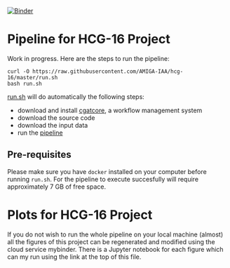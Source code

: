 [![Binder](https://mybinder.org/badge_logo.svg)](https://mybinder.org/v2/gh/AMIGA-IAA/hcg-16/master)

# Pipeline for HCG-16 Project

Work in progress. Here are the steps to run the pipeline:
```
curl -O https://raw.githubusercontent.com/AMIGA-IAA/hcg-16/master/run.sh
bash run.sh
```
[run.sh](https://github.com/AMIGA-IAA/hcg-16/blob/master/run.sh) will do automatically the following steps:
* download and install [cgatcore](https://github.com/cgat-developers/cgat-core/blob/master/README.rst), a workflow management system
* download the source code
* download the input data
* run the [pipeline](https://github.com/AMIGA-IAA/hcg-16/blob/master/cgatcore/pipeline.py)

## Pre-requisites
Please make sure you have `docker` installed on your computer before running `run.sh`. For the pipeline to execute succesfully will require approximately 7 GB of free space.

# Plots for HCG-16 Project

If you do not wish to run the whole pipeline on your local machine (almost) all the figures of this project can be regenerated and modified using the cloud service mybinder. There is a Jupyter notebook for each figure which can my run using the link at the top of this file.
